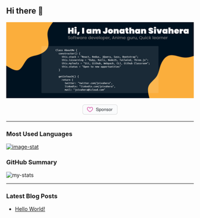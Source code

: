 ## Hi there 👋

![github-headline](./assets/github-headline.jpg)

<p align="center">
  <a href="https://github.com/sponsors/jssol" title="Sponsor Jonathan Sivahera"><img src="/assets/sponsor.svg?sanitize=true" width="94" height="28" aria-hidden="true"></a>
</p>

---

<section>
  <section>
    <h3>Most Used Languages</h3>
    <div><a href="https://github.com/jssol/github-readme-stats"><img src="https://github-readme-stats.vercel.app/api/top-langs/?username=jssol" alt="image-stat"></a></div>
  </section>
  <section>
    <h3>GitHub Summary</h3>
    <div><img src="https://github-readme-stats.vercel.app/api?username=jssol" alt="my-stats"/></div>
  </section>
</section>

---

### Latest Blog Posts
<!-- BLOG-POST-LIST:START -->
- [Hello World!](https://dev.to/jssol/hello-world-4o12)
<!-- BLOG-POST-LIST:END -->
